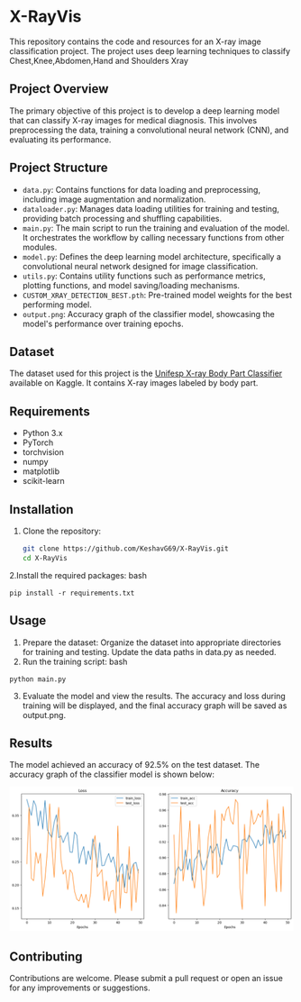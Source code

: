 # X-RayVis

This repository contains the code and resources for an X-ray image classification project. The project uses deep learning techniques to classify Chest,Knee,Abdomen,Hand and Shoulders Xray

## Project Overview

The primary objective of this project is to develop a deep learning model that can classify X-ray images for medical diagnosis. This involves preprocessing the data, training a convolutional neural network (CNN), and evaluating its performance.

## Project Structure

- `data.py`: Contains functions for data loading and preprocessing, including image augmentation and normalization.
- `dataloader.py`: Manages data loading utilities for training and testing, providing batch processing and shuffling capabilities.
- `main.py`: The main script to run the training and evaluation of the model. It orchestrates the workflow by calling necessary functions from other modules.
- `model.py`: Defines the deep learning model architecture, specifically a convolutional neural network designed for image classification.
- `utils.py`: Contains utility functions such as performance metrics, plotting functions, and model saving/loading mechanisms.
- `CUSTOM_XRAY_DETECTION_BEST.pth`: Pre-trained model weights for the best performing model.
- `output.png`: Accuracy graph of the classifier model, showcasing the model's performance over training epochs.

## Dataset

The dataset used for this project is the [Unifesp X-ray Body Part Classifier](https://www.kaggle.com/competitions/unifesp-x-ray-body-part-classifier/data) available on Kaggle. It contains X-ray images labeled by body part.

## Requirements

- Python 3.x
- PyTorch
- torchvision
- numpy
- matplotlib
- scikit-learn

## Installation

1. Clone the repository:
   ```bash
   git clone https://github.com/KeshavG69/X-RayVis.git
   cd X-RayVis
   ```

2.Install the required packages:
bash
```
pip install -r requirements.txt
```

## Usage

1. Prepare the dataset:
  Organize the dataset into appropriate directories for training and testing.
  Update the data paths in data.py as needed.
2. Run the training script:
bash
```
python main.py
```
3. Evaluate the model and view the results. The accuracy and loss during training will be displayed, and the final accuracy graph will be saved as output.png.

## Results

The model achieved an accuracy of 92.5% on the test dataset. The accuracy graph of the classifier model is shown below:


![Accuraccy Graph](https://github.com/KeshavG69/X-RayVis/blob/main/output.png)
## Contributing

Contributions are welcome. Please submit a pull request or open an issue for any improvements or suggestions.


